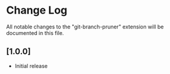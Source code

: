 # Change Log

All notable changes to the "git-branch-pruner" extension will be documented in this file.

## [1.0.0]

- Initial release
